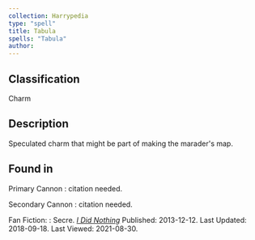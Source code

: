 ```yaml
---
collection: Harrypedia
type: "spell"
title: Tabula
spells: "Tabula"
author: 
---
```


## Classification

Charm

## Description

Speculated charm that might be part of making the marader's map.

## Found in

Primary Cannon
:   citation needed.

Secondary Cannon
:   citation needed.

Fan Fiction:
:   Secre. _[I Did Nothing](https://www.fanfiction.net/s/9920072)_ 
    Published: 2013-12-12. Last Updated: 2018-09-18. Last Viewed: 2021-08-30.
